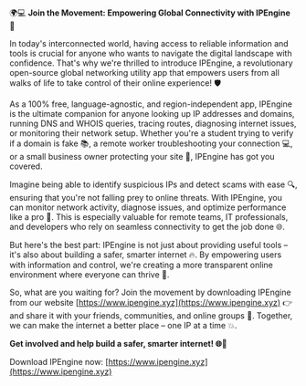 🌍💻 **Join the Movement: Empowering Global Connectivity with IPEngine** 🔹

In today's interconnected world, having access to reliable information and tools is crucial for anyone who wants to navigate the digital landscape with confidence. That's why we're thrilled to introduce IPEngine, a revolutionary open-source global networking utility app that empowers users from all walks of life to take control of their online experience! 🛡️

As a 100% free, language-agnostic, and region-independent app, IPEngine is the ultimate companion for anyone looking up IP addresses and domains, running DNS and WHOIS queries, tracing routes, diagnosing internet issues, or monitoring their network setup. Whether you're a student trying to verify if a domain is fake 📚, a remote worker troubleshooting your connection 💻, or a small business owner protecting your site 🏢, IPEngine has got you covered.

Imagine being able to identify suspicious IPs and detect scams with ease 🔍, ensuring that you're not falling prey to online threats. With IPEngine, you can monitor network activity, diagnose issues, and optimize performance like a pro 💪. This is especially valuable for remote teams, IT professionals, and developers who rely on seamless connectivity to get the job done 🌐.

But here's the best part: IPEngine is not just about providing useful tools – it's also about building a safer, smarter internet 🔥. By empowering users with information and control, we're creating a more transparent online environment where everyone can thrive 🌈.

So, what are you waiting for? Join the movement by downloading IPEngine from our website [https://www.ipengine.xyz](https://www.ipengine.xyz) 👉 and share it with your friends, communities, and online groups 🤩. Together, we can make the internet a better place – one IP at a time 💥.

**Get involved and help build a safer, smarter internet! 🌐💪**

Download IPEngine now: [https://www.ipengine.xyz](https://www.ipengine.xyz)